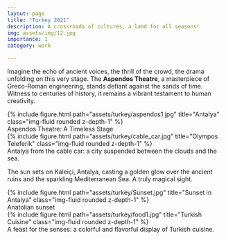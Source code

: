 ```yaml
---
layout: page
title: "Turkey 2021"
description: A crossroads of cultures, a land for all seasons!
img: assets/img/12.jpg
importance: 1
category: work

---
```




Imagine the echo of ancient voices, the thrill of the crowd, the drama unfolding on this very stage. The **Aspendos Theatre**, a masterpiece of Greco-Roman engineering, stands defiant against the sands of time. Witness to centuries of history, it remains a vibrant testament to human creativity.
 

<div class="row">
    <div class="col-sm mt-3 mt-md-0">
        {% include figure.html path="assets/turkey/aspendos1.jpg" title="Antalya" class="img-fluid rounded z-depth-1" %}
    </div>
</div>
<div class="caption">
    Aspendos Theatre: A Timeless Stage
</div>


<div class="row">
    <div class="col-sm mt-3 mt-md-0">
        {% include figure.html path="assets/turkey/cable_car.jpg" title="Olympos Teleferik" class="img-fluid rounded z-depth-1" %}
    </div>
</div>
<div class="caption">
    Antalya from the cable car: a city suspended between the clouds and the sea.
</div>


The sun sets on Kaleiçi, Antalya, casting a golden glow over the ancient ruins and the sparkling Mediterranean Sea. A truly magical sight. 


<div class="row justify-content-center">
    <div class="col-8 mt-3">
        {% include figure.html path="assets/turkey/Sunset.jpg" title="Sunset in Antalya" class="img-fluid rounded z-depth-1" %}
    </div>
</div>
<div class="caption text-center mt-3">
   Anatolian sunset 
</div>


<div class="row">
    <div class="col-sm mt-3 mt-md-0">
        {% include figure.html path="assets/turkey/food1.jpg" title="Turkish Cuisine" class="img-fluid rounded z-depth-1" %}
    </div>
</div>
<div class="caption">
    A feast for the senses: a colorful and flavorful display of Turkish cuisine.
</div>